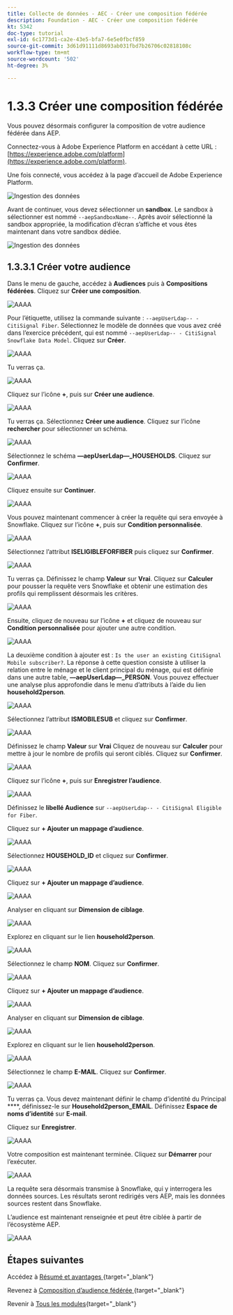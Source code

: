 ```yaml
---
title: Collecte de données - AEC - Créer une composition fédérée
description: Foundation - AEC - Créer une composition fédérée
kt: 5342
doc-type: tutorial
exl-id: 6c1773d1-ca2e-43e5-bfa7-6e5e0fbcf859
source-git-commit: 3d61d91111d8693ab031fbd7b26706c02818108c
workflow-type: tm+mt
source-wordcount: '502'
ht-degree: 3%

---
```


# 1.3.3 Créer une composition fédérée

Vous pouvez désormais configurer la composition de votre audience fédérée dans AEP.

Connectez-vous à Adobe Experience Platform en accédant à cette URL : [https://experience.adobe.com/platform](https://experience.adobe.com/platform).

Une fois connecté, vous accédez à la page d’accueil de Adobe Experience Platform.

![Ingestion des données](./../dc1.2/images/home.png)

Avant de continuer, vous devez sélectionner un **sandbox**. Le sandbox à sélectionner est nommé ``--aepSandboxName--``. Après avoir sélectionné la sandbox appropriée, la modification d’écran s’affiche et vous êtes maintenant dans votre sandbox dédiée.

![Ingestion des données](./../dc1.2/images/sb1.png)

## 1.3.3.1 Créer votre audience

Dans le menu de gauche, accédez à **Audiences** puis à **Compositions fédérées**. Cliquez sur **Créer une composition**.

![AAAA](./images/fedcomp1.png)

Pour l’étiquette, utilisez la commande suivante : `--aepUserLdap-- - CitiSignal Fiber`. Sélectionnez le modèle de données que vous avez créé dans l’exercice précédent, qui est nommé `--aepUserLdap-- - CitiSignal Snowflake Data Model`. Cliquez sur **Créer**.

![AAAA](./images/fedcomp2.png)

Tu verras ça.

![AAAA](./images/fedcomp3.png)

Cliquez sur l’icône **+**, puis sur **Créer une audience**.

![AAAA](./images/fedcomp4.png)

Tu verras ça. Sélectionnez **Créer une audience**. Cliquez sur l’icône **rechercher** pour sélectionner un schéma.

![AAAA](./images/fedcomp5.png)

Sélectionnez le schéma **—aepUserLdap—_HOUSEHOLDS**. Cliquez sur **Confirmer**.

![AAAA](./images/fedcomp6.png)

Cliquez ensuite sur **Continuer**.

![AAAA](./images/fedcomp7.png)

Vous pouvez maintenant commencer à créer la requête qui sera envoyée à Snowflake. Cliquez sur l’icône **+**, puis sur **Condition personnalisée**.

![AAAA](./images/fedcomp8.png)

Sélectionnez l’attribut **ISELIGIBLEFORFIBER** puis cliquez sur **Confirmer**.

![AAAA](./images/fedcomp9.png)

Tu verras ça. Définissez le champ **Valeur** sur **Vrai**. Cliquez sur **Calculer** pour pousser la requête vers Snowflake et obtenir une estimation des profils qui remplissent désormais les critères.

![AAAA](./images/fedcomp10.png)

Ensuite, cliquez de nouveau sur l’icône **+** et cliquez de nouveau sur **Condition personnalisée** pour ajouter une autre condition.

![AAAA](./images/fedcomp11.png)

La deuxième condition à ajouter est : `Is the user an existing CitiSignal Mobile subscriber?`. La réponse à cette question consiste à utiliser la relation entre le ménage et le client principal du ménage, qui est définie dans une autre table, **—aepUserLdap—_PERSON**. Vous pouvez effectuer une analyse plus approfondie dans le menu d’attributs à l’aide du lien **household2person**.

![AAAA](./images/fedcomp12.png)

Sélectionnez l’attribut **ISMOBILESUB** et cliquez sur **Confirmer**.

![AAAA](./images/fedcomp13.png)

Définissez le champ **Valeur** sur **Vrai** Cliquez de nouveau sur **Calculer** pour mettre à jour le nombre de profils qui seront ciblés. Cliquez sur **Confirmer**.

![AAAA](./images/fedcomp14.png)

Cliquez sur l’icône **+**, puis sur **Enregistrer l’audience**.

![AAAA](./images/fedcomp15.png)

Définissez le **libellé Audience** sur `--aepUserLdap-- - CitiSignal Eligible for Fiber`.

Cliquez sur **+ Ajouter un mappage d’audience**.

![AAAA](./images/fedcomp16.png)

Sélectionnez **HOUSEHOLD_ID** et cliquez sur **Confirmer**.

![AAAA](./images/fedcomp17.png)

Cliquez sur **+ Ajouter un mappage d’audience**.

![AAAA](./images/fedcomp18.png)

Analyser en cliquant sur **Dimension de ciblage**.

![AAAA](./images/fedcomp18a.png)

Explorez en cliquant sur le lien **household2person**.

![AAAA](./images/fedcomp18b.png)

Sélectionnez le champ **NOM**. Cliquez sur **Confirmer**.

![AAAA](./images/fedcomp18c.png)

Cliquez sur **+ Ajouter un mappage d’audience**.

![AAAA](./images/fedcomp20.png)

Analyser en cliquant sur **Dimension de ciblage**.

![AAAA](./images/fedcomp20a.png)

Explorez en cliquant sur le lien **household2person**.

![AAAA](./images/fedcomp20b.png)

Sélectionnez le champ **E-MAIL**. Cliquez sur **Confirmer**.

![AAAA](./images/fedcomp20c.png)

Tu verras ça. Vous devez maintenant définir le champ d’identité du Principal ****, définissez-le sur **Household2person_EMAIL**. Définissez **Espace de noms d’identité** sur **E-mail**.

Cliquez sur **Enregistrer**.

![AAAA](./images/fedcomp21.png)

Votre composition est maintenant terminée. Cliquez sur **Démarrer** pour l’exécuter.

![AAAA](./images/fedcomp21a.png)

La requête sera désormais transmise à Snowflake, qui y interrogera les données sources. Les résultats seront redirigés vers AEP, mais les données sources restent dans Snowflake.

L’audience est maintenant renseignée et peut être ciblée à partir de l’écosystème AEP.

![AAAA](./images/fedcomp22.png)

## Étapes suivantes

Accédez à [ Résumé et avantages ](./summary.md){target="_blank"}

Revenez à [ Composition d’audience fédérée ](./fac.md){target="_blank"}

Revenir à [Tous les modules](./../../../../overview.md){target="_blank"}
